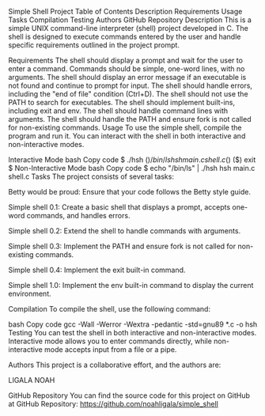Simple Shell Project
Table of Contents
Description
Requirements
Usage
Tasks
Compilation
Testing
Authors
GitHub Repository
Description
This is a simple UNIX command-line interpreter (shell) project developed in C. The shell is designed to execute commands entered by the user and handle specific requirements outlined in the project prompt.

Requirements
The shell should display a prompt and wait for the user to enter a command.
Commands should be simple, one-word lines, with no arguments.
The shell should display an error message if an executable is not found and continue to prompt for input.
The shell should handle errors, including the "end of file" condition (Ctrl+D).
The shell should not use the PATH to search for executables.
The shell should implement built-ins, including exit and env.
The shell should handle command lines with arguments.
The shell should handle the PATH and ensure fork is not called for non-existing commands.
Usage
To use the simple shell, compile the program and run it. You can interact with the shell in both interactive and non-interactive modes.

Interactive Mode
bash
Copy code
$ ./hsh
($) /bin/ls
hsh main.c shell.c
($)
($) exit
$
Non-Interactive Mode
bash
Copy code
$ echo "/bin/ls" | ./hsh
hsh main.c shell.c
Tasks
The project consists of several tasks:

Betty would be proud: Ensure that your code follows the Betty style guide.

Simple shell 0.1: Create a basic shell that displays a prompt, accepts one-word commands, and handles errors.

Simple shell 0.2: Extend the shell to handle commands with arguments.

Simple shell 0.3: Implement the PATH and ensure fork is not called for non-existing commands.

Simple shell 0.4: Implement the exit built-in command.

Simple shell 1.0: Implement the env built-in command to display the current environment.

Compilation
To compile the shell, use the following command:

bash
Copy code
gcc -Wall -Werror -Wextra -pedantic -std=gnu89 *.c -o hsh
Testing
You can test the shell in both interactive and non-interactive modes. Interactive mode allows you to enter commands directly, while non-interactive mode accepts input from a file or a pipe.

Authors
This project is a collaborative effort, and the authors are:

LIGALA NOAH

GitHub Repository
You can find the source code for this project on GitHub at GitHub Repository:
https://github.com/noahligala/simple_shell







